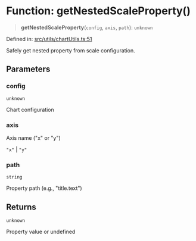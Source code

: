 # Function: getNestedScaleProperty()

> **getNestedScaleProperty**(`config`, `axis`, `path`): `unknown`

Defined in: [src/utils/chartUtils.ts:51](https://github.com/Nick2bad4u/Uptime-Watcher/blob/main/src/utils/chartUtils.ts#L51)

Safely get nested property from scale configuration.

## Parameters

### config

`unknown`

Chart configuration

### axis

Axis name ("x" or "y")

`"x"` | `"y"`

### path

`string`

Property path (e.g., "title.text")

## Returns

`unknown`

Property value or undefined
